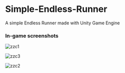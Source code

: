 # Simple-Endless-Runner
A simple Endless Runner made with Unity Game Engine

### In-game screenshots

![zzc1](https://user-images.githubusercontent.com/36055875/54917788-a4d36f80-4f0d-11e9-86bb-7661f76b4a24.PNG)

![zzc3](https://user-images.githubusercontent.com/36055875/54917876-d815fe80-4f0d-11e9-87a6-223599ac3ee1.PNG)

![zzc2](https://user-images.githubusercontent.com/36055875/54917866-d2b8b400-4f0d-11e9-94a1-458f3a5ac81b.PNG)
